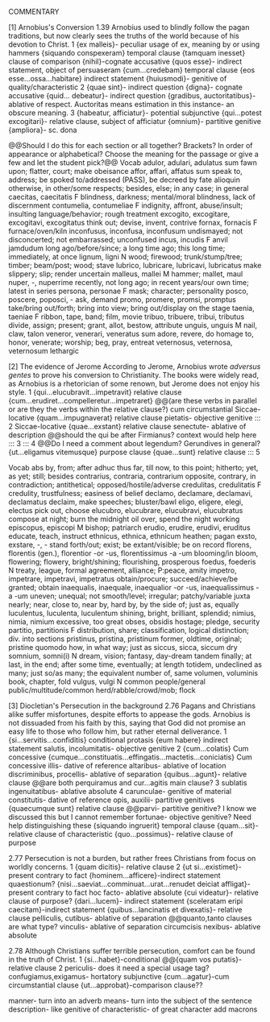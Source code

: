 COMMENTARY

[1] Arnobius's Conversion
1.39
Arnobius used to blindly follow the pagan traditions, but now clearly sees the truths of the world because of his devotion to Christ.
1
{ex malleis}- peculiar usage of ex, meaning by or using hammers
{siquando conspexeram} temporal clause
{tamquam inesset} clause of comparison
{nihil}-cognate accusative
{quos esse}- indirect statement, object of persuaseram
{cum...credebam} temporal clause
{eos esse...ossa...habitare} indirect statement
{huiusmodi}- genitive of quality/characteristic
2
{quae sint}- indirect question
{digna}- cognate accusative
{quid... debeatur}- indirect question
{gradibus, auctoritatibus}- ablative of respect. Auctoritas means estimation in this instance- an obscure meaning.
3
{habeatur, afficiatur}- potential subjunctive
{qui...potest excogitari}- relative clause, subject of afficiatur
{omnium}- partitive genitive
{ampliora}- sc. dona

@@Should I do this for each section or all together? Brackets? In order of appearance or alphabetical? Choose the meaning for the passage or give a few and let the student pick?@@
Vocab
adulor, adulari, adulatus sum	fawn upon; flatter, court; make obeisance
affor, affari, affatus sum speak to, address; be spoked to/addressed (PASS), be decreed by fate
alioquin	otherwise, in other/some respects; besides, else; in any case; in general
caecitas, caecitatis F	blindness, darkness; mental/moral blindness, lack of discernment
contumelia, contumeliae F	indignity, affront, abuse/insult; insulting language/behavior; rough treatment
excogito, excogitare, excogitavi, excogitatus	think out; devise, invent, contrive
fornax, fornacis F	furnace/oven/kiln
inconfusus, inconfusa, inconfusum	undismayed; not disconcerted; not embarrassed; unconfused
incus, incudis F	anvil
jamdudum	long ago/before/since; a long time ago; this long time; immediately, at once
lignum, ligni N	wood; firewood; trunk/stump/tree; timber; beam/post; wood; stave
lubrico, lubricare, lubricavi, lubricatus	make slippery; slip; render uncertain
malleus, mallei M	hammer; mallet, maul
nuper, -, nuperrime	recently, not long ago; in recent years/our own time; latest in series
persona, personae F	mask; character; personality
posco, poscere, poposci, -	ask, demand
promo, promere, promsi, promptus	take/bring out/forth; bring into view; bring out/display on the stage
taenia, taeniae F	ribbon, tape, band; film, movie
tribuo, tribuere, tribui, tributus	divide, assign; present; grant, allot, bestow, attribute
unguis, unguis M	nail, claw, talon
veneror, venerari, veneratus sum adore, revere, do homage to, honor, venerate; worship; beg, pray, entreat
veternosus, veternosa, veternosum	lethargic



[2] The evidence of Jerome
According to Jerome, Arnobius wrote *adversus gentes* to prove his conversion to Christianity. The books were widely read, as Arnobius is a rhetorician of some renown, but Jerome does not enjoy his style.
1
{qui...elucubravit...impetravit} relative clause
{cum...erudiret...compelleretur...impetraret} @@(are these verbs in parallel or are they the verbs within the relative clause?) cum circumstantial
Siccae- locative
{quam...impugnaverat} relative clause
pietatis- objective genitive
:::
2
Siccae-locative
{quae...exstant} relative clause
senectute- ablative of description
@@should the qui be after Firmianus? context would help here
:::
3
:::
4
@@Do I need a comment about legendum? Gerundives in general?
{ut...eligamus vitemusque} purpose clause
{quae...sunt} relative clause
:::
5

Vocab
abs	by, from; after
adhuc	thus far, till now, to this point; hitherto; yet, as yet; still; besides
contrarius, contraria, contrarium	opposite, contrary, in contradiction; antithetical; opposed/hostile/adverse
credulitas, credulitatis F	credulity, trustfulness; easiness of belief
declamo, declamare, declamavi, declamatus	declaim, make speeches; bluster/bawl
eligo, eligere, elegi, electus	pick out, choose
elucubro, elucubrare, elucubravi, elucubratus	compose at night; burn the midnight oil over, spend the night working
episcopus, episcopi M	bishop; patriarch
erudio, erudire, erudivi, eruditus	educate, teach, instruct
ethnicus, ethnica, ethnicum	heathen; pagan
exsto, exstare, -, -	stand forth/out; exist; be extant/visible; be on record
florens, florentis (gen.), florentior -or -us, florentissimus -a -um	blooming/in bloom, flowering; flowery, bright/shining; flourishing, prosperous
foedus, foederis N	treaty, league, formal agreement, alliance; P:peace, amity
impetro, impetrare, impetravi, impetratus	obtain/procure; succeed/achieve/be granted; obtain
inaequalis, inaequale, inaequalior -or -us, inaequalissimus -a -um	uneven; unequal; not smooth/level; irregular; patchy/variable
juxta	nearly; near, close to, near by, hard by, by the side of; just as, equally
luculentus, luculenta, luculentum shining, bright, brilliant, splendid;
nimius, nimia, nimium	excessive, too great
obses, obsidis	hostage; pledge, security
partitio, partitionis F	distribution, share; classification, logical distinction; div. into sections
pristinus, pristina, pristinum	former, oldtime, original; pristine
quomodo	how, in what way; just as
siccus, sicca, siccum	dry
somnium, somni(i) N	dream, vision; fantasy, day-dream
tandem	finally; at last, in the end; after some time, eventually; at length
totidem, undeclined	as many; just so/as many; the equivalent number of, same
volumen, voluminis book, chapter, fold
vulgus, vulgi N	common people/general public/multitude/common herd/rabble/crowd/mob; flock

[3] Diocletian's Persecution in the background
2.76
Pagans and Christians alike suffer misfortunes, despite efforts to appease the gods. Arnobius is not dissuaded from his faith by this, saying that God did not promise an easy life to those who follow him, but rather eternal deliverance.
1
{si...servitis...confiditis} conditional protasis
{eum habere} indirect statement
salutis, incolumitatis- objective genitive
2
{cum...colatis} Cum concessive
{cumque...constituatis...effingatis...mactetis...coniciatis} Cum concessive
illis- dative of reference
altaribus- ablative of location
discriminibus, procellis- ablative of separation
{quibus...agunt}- relative clause
@@are both perquiramus and cur...agitis main clause?
3
sublatis ingenuitatibus- ablative absolute
4
carunculae- genitive of material
constitutis- dative of reference
opis, auxilii- partitive genitives
{quaecumque sunt} relative clause
@@parvi- partitive genitive? I know we discussed this but I cannot remember
fortunae- objective genitive? Need help distinguishing these
{siquando ingruerit} temporal clause
{quam...sit}- relative clause of characteristic
{quo...possimus}- relative clause of purpose

2.77
Persecution is not a burden, but rather frees Christians from focus on worldly concerns.
1
{quam dicitis}- relative clause
2
{ut si...existimet}-present contrary to fact
{hominem...afficere}-indirect statement
quaestionum?
{nisi...saeviat...comminuat...urat...renudet deiciat affligat}-present contrary to fact
hoc facto- ablative absolute
{cui videatur}- relative clause of purpose?
{dari...lucem}- indirect statement
{sceleratam eripi caecitam}-indirect statement
{quibus...lancinatis et divexatis}- relative clause
pelliculis, cutibus- ablative of separation
@@quanto,tanto clauses are what type?
vinculis- ablative of separation
circumcisis nexibus- ablative absolute

2.78
Although Christians suffer terrible persecution, comfort can be found in the truth of Christ.
1
{si...habet}-conditional
@@{quam vos putatis}-relative clause
2
periculis- does it need a special usage tag?
confugiamus,exigamus- hortatory subjunctive
{cum...agatur}-cum circumstantial clause
{ut...approbat}-comparison clause??



manner- turn into an adverb
means- turn into the subject of the sentence
description- like genitive of characteristic- of great character
add macrons
